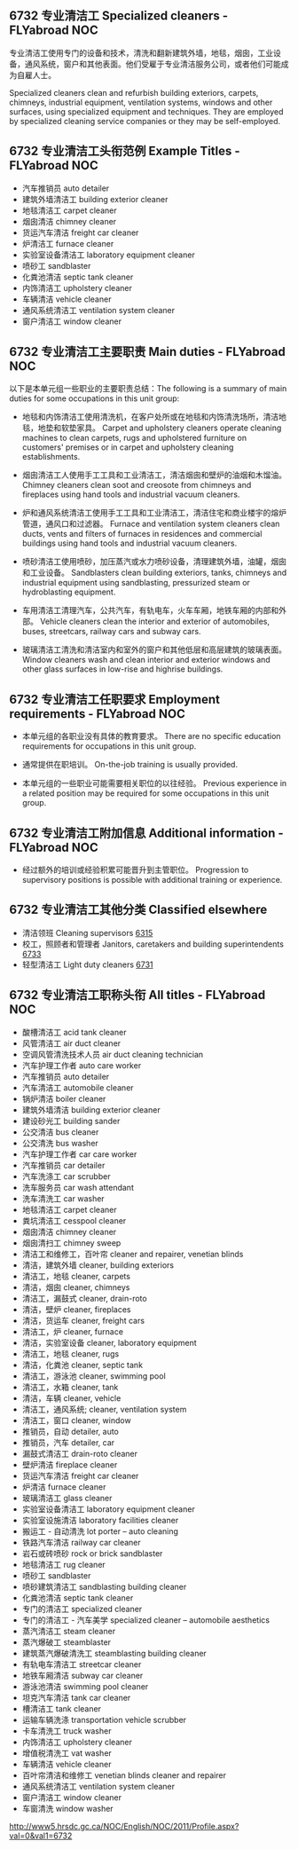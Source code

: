 ## 6732 专业清洁工 Specialized cleaners - FLYabroad NOC

专业清洁工使用专门的设备和技术，清洗和翻新建筑外墙，地毯，烟囱，工业设备，通风系统，窗户和其他表面。他们受雇于专业清洁服务公司，或者他们可能成为自雇人士。

Specialized cleaners clean and refurbish building exteriors, carpets, chimneys, industrial equipment, ventilation systems, windows and other surfaces, using specialized equipment and techniques. They are employed by specialized cleaning service companies or they may be self-employed.

## 6732 专业清洁工头衔范例 Example Titles - FLYabroad NOC

* 汽车推销员 auto detailer
* 建筑外墙清洁工 building exterior cleaner
* 地毯清洁工 carpet cleaner
* 烟囱清洁 chimney cleaner
* 货运汽车清洁 freight car cleaner
* 炉清洁工 furnace cleaner
* 实验室设备清洁工 laboratory equipment cleaner
* 喷砂工 sandblaster
* 化粪池清洁 septic tank cleaner
* 内饰清洁工 upholstery cleaner
* 车辆清洁 vehicle cleaner
* 通风系统清洁工 ventilation system cleaner
* 窗户清洁工 window cleaner

## 6732 专业清洁工主要职责 Main duties - FLYabroad NOC

以下是本单元组一些职业的主要职责总结：The following is a summary of main duties for some occupations in this unit group:

* 地毯和内饰清洁工使用清洗机，在客户处所或在地毯和内饰清洗场所，清洁地毯，地垫和软垫家具。
Carpet and upholstery cleaners operate cleaning machines to clean carpets, rugs and upholstered furniture on customers' premises or in carpet and upholstery cleaning establishments.

* 烟囱清洁工人使用手工工具和工业清洁工，清洁烟囱和壁炉的油烟和木馏油。
Chimney cleaners clean soot and creosote from chimneys and fireplaces using hand tools and industrial vacuum cleaners.

* 炉和通风系统清洁工使用手工工具和工业清洁工，清洁住宅和商业楼宇的熔炉管道，通风口和过滤器。
Furnace and ventilation system cleaners clean ducts, vents and filters of furnaces in residences and commercial buildings using hand tools and industrial vacuum cleaners.

* 喷砂清洁工使用喷砂，加压蒸汽或水力喷砂设备，清理建筑外墙，油罐，烟囱和工业设备。
Sandblasters clean building exteriors, tanks, chimneys and industrial equipment using sandblasting, pressurized steam or hydroblasting equipment.

* 车用清洁工清理汽车，公共汽车，有轨电车，火车车厢，地铁车厢的内部和外部。
Vehicle cleaners clean the interior and exterior of automobiles, buses, streetcars, railway cars and subway cars.

* 玻璃清洁工清洗和清洁室内和室外的窗户和其他低层和高层建筑的玻璃表面。
Window cleaners wash and clean interior and exterior windows and other glass surfaces in low-rise and highrise buildings.

## 6732 专业清洁工任职要求 Employment requirements - FLYabroad NOC

* 本单元组的各职业没有具体的教育要求。
There are no specific education requirements for occupations in this unit group.

* 通常提供在职培训。
On-the-job training is usually provided.

* 本单元组的一些职业可能需要相关职位的以往经验。
Previous experience in a related position may be required for some occupations in this unit group.

## 6732 专业清洁工附加信息 Additional information - FLYabroad NOC

* 经过额外的培训或经验积累可能晋升到主管职位。
Progression to supervisory positions is possible with additional training or experience.

## 6732 专业清洁工其他分类 Classified elsewhere

* 清洁领班 Cleaning supervisors [6315](6315)
* 校工，照顾者和管理者 Janitors, caretakers and building superintendents [6733](6733)
* 轻型清洁工  Light duty cleaners [6731](6731)

## 6732 专业清洁工职称头衔 All titles - FLYabroad NOC

* 酸槽清洁工 acid tank cleaner
* 风管清洁工 air duct cleaner
* 空调风管清洗技术人员 air duct cleaning technician
* 汽车护理工作者 auto care worker
* 汽车推销员 auto detailer
* 汽车清洁工 automobile cleaner
* 锅炉清洁 boiler cleaner
* 建筑外墙清洁 building exterior cleaner
* 建设砂光工 building sander
* 公交清洁 bus cleaner
* 公交清洗 bus washer
* 汽车护理工作者 car care worker
* 汽车推销员 car detailer
* 汽车洗涤工 car scrubber
* 洗车服务员 car wash attendant
* 洗车清洗工 car washer
* 地毯清洁工 carpet cleaner
* 粪坑清洁工 cesspool cleaner
* 烟囱清洁 chimney cleaner
* 烟囱清扫工 chimney sweep
* 清洁工和维修工，百叶帘 cleaner and repairer, venetian blinds
* 清洁，建筑外墙 cleaner, building exteriors
* 清洁工，地毯 cleaner, carpets
* 清洁，烟囱 cleaner, chimneys
* 清洁工，漏鼓式 cleaner, drain-roto
* 清洁，壁炉 cleaner, fireplaces
* 清洁，货运车 cleaner, freight cars
* 清洁工，炉 cleaner, furnace
* 清洁，实验室设备 cleaner, laboratory equipment
* 清洁工，地毯 cleaner, rugs
* 清洁，化粪池 cleaner, septic tank
* 清洁工，游泳池 cleaner, swimming pool
* 清洁工，水箱 cleaner, tank
* 清洁，车辆 cleaner, vehicle
* 清洁工，通风系统; cleaner, ventilation system
* 清洁工，窗口 cleaner, window
* 推销员，自动 detailer, auto
* 推销员，汽车 detailer, car
* 漏鼓式清洁工 drain-roto cleaner
* 壁炉清洁 fireplace cleaner
* 货运汽车清洁 freight car cleaner
* 炉清洁 furnace cleaner
* 玻璃清洁工 glass cleaner
* 实验室设备清洁工 laboratory equipment cleaner
* 实验室设施清洁 laboratory facilities cleaner
* 搬运工 - 自动清洗 lot porter – auto cleaning
* 铁路汽车清洁 railway car cleaner
* 岩石或砖喷砂 rock or brick sandblaster
* 地毯清洁工 rug cleaner
* 喷砂工 sandblaster
* 喷砂建筑清洁工 sandblasting building cleaner
* 化粪池清洁 septic tank cleaner
* 专门的清洁工 specialized cleaner
* 专门的清洁工 - 汽车美学 specialized cleaner – automobile aesthetics
* 蒸汽清洁工 steam cleaner
* 蒸汽爆破工 steamblaster
* 建筑蒸汽爆破清洗工 steamblasting building cleaner
* 有轨电车清洁工 streetcar cleaner
* 地铁车厢清洁 subway car cleaner
* 游泳池清洁 swimming pool cleaner
* 坦克汽车清洁 tank car cleaner
* 槽清洁工 tank cleaner
* 运输车辆洗涤 transportation vehicle scrubber
* 卡车清洗工 truck washer
* 内饰清洁工 upholstery cleaner
* 增值税清洗工 vat washer
* 车辆清洁 vehicle cleaner
* 百叶帘清洁和维修工 venetian blinds cleaner and repairer
* 通风系统清洁工 ventilation system cleaner
* 窗户清洁工 window cleaner
* 车窗清洗 window washer

http://www5.hrsdc.gc.ca/NOC/English/NOC/2011/Profile.aspx?val=0&val1=6732